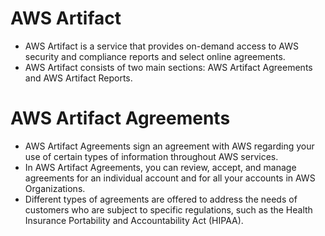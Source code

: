 # AWS Artifact

- AWS Artifact is a service that provides on-demand access to AWS security and compliance reports and select online agreements.
- AWS Artifact consists of two main sections: AWS Artifact Agreements and AWS Artifact Reports.

# AWS Artifact Agreements

- AWS Artifact Agreements sign an agreement with AWS regarding your use of certain types of information throughout AWS services.
- In AWS Artifact Agreements, you can review, accept, and manage agreements for an individual account and for all your accounts in AWS Organizations.
- Different types of agreements are offered to address the needs of customers who are subject to specific regulations, such as the Health Insurance Portability and Accountability Act (HIPAA).

